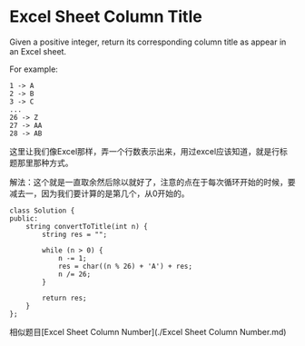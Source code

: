 Excel Sheet Column Title
=======
Given a positive integer, return its corresponding column title as appear in an Excel sheet.

For example:

    1 -> A
    2 -> B
    3 -> C
    ...
    26 -> Z
    27 -> AA
    28 -> AB

这里让我们像Excel那样，弄一个行数表示出来，用过excel应该知道，就是行标题那里那种方式。

解法：这个就是一直取余然后除以就好了，注意的点在于每次循环开始的时候，要减去一，因为我们要计算的是第几个，从0开始的。

```
class Solution {
public:
    string convertToTitle(int n) {
        string res = "";

        while (n > 0) {
            n -= 1;
            res = char((n % 26) + 'A') + res;
            n /= 26;
        }

        return res;
    }
};
```

相似题目[Excel Sheet Column Number](./Excel Sheet Column Number.md)
